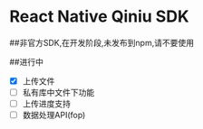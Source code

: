 # React Native Qiniu SDK

##非官方SDK,在开发阶段,未发布到npm,请不要使用

##进行中

- [x] 上传文件
- [ ] 私有库中文件下功能
- [ ] 上传进度支持
- [ ] 数据处理API(fop)
